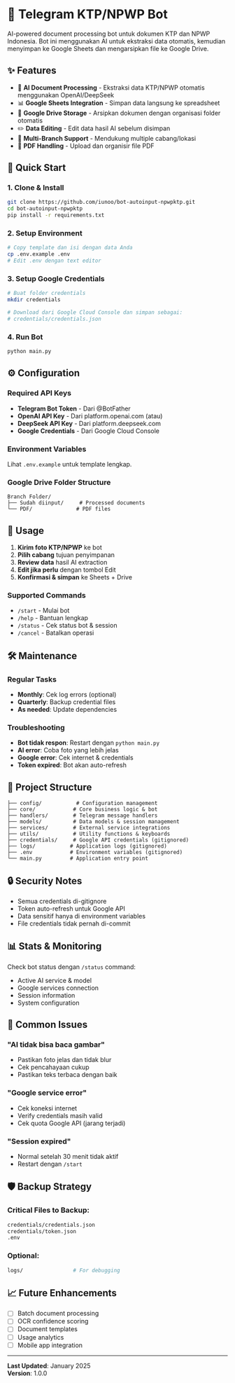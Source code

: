 # 🤖 Telegram KTP/NPWP Bot

AI-powered document processing bot untuk dokumen KTP dan NPWP Indonesia. Bot ini menggunakan AI untuk ekstraksi data otomatis, kemudian menyimpan ke Google Sheets dan mengarsipkan file ke Google Drive.

## ✨ Features

- 📸 **AI Document Processing** - Ekstraksi data KTP/NPWP otomatis menggunakan OpenAI/DeepSeek
- 📊 **Google Sheets Integration** - Simpan data langsung ke spreadsheet
- 📁 **Google Drive Storage** - Arsipkan dokumen dengan organisasi folder otomatis
- ✏️ **Data Editing** - Edit data hasil AI sebelum disimpan
- 🏢 **Multi-Branch Support** - Mendukung multiple cabang/lokasi
- 📄 **PDF Handling** - Upload dan organisir file PDF

## 🚀 Quick Start

### 1. Clone & Install
```bash
git clone https://github.com/iunoo/bot-autoinput-npwpktp.git
cd bot-autoinput-npwpktp
pip install -r requirements.txt
```

### 2. Setup Environment
```bash
# Copy template dan isi dengan data Anda
cp .env.example .env
# Edit .env dengan text editor
```

### 3. Setup Google Credentials
```bash
# Buat folder credentials
mkdir credentials

# Download dari Google Cloud Console dan simpan sebagai:
# credentials/credentials.json
```

### 4. Run Bot
```bash
python main.py
```

## ⚙️ Configuration

### Required API Keys
- **Telegram Bot Token** - Dari @BotFather
- **OpenAI API Key** - Dari platform.openai.com (atau)
- **DeepSeek API Key** - Dari platform.deepseek.com  
- **Google Credentials** - Dari Google Cloud Console

### Environment Variables
Lihat `.env.example` untuk template lengkap.

### Google Drive Folder Structure
```
Branch Folder/
├── Sudah diinput/     # Processed documents
└── PDF/              # PDF files
```

## 🎯 Usage

1. **Kirim foto KTP/NPWP** ke bot
2. **Pilih cabang** tujuan penyimpanan
3. **Review data** hasil AI extraction
4. **Edit jika perlu** dengan tombol Edit
5. **Konfirmasi & simpan** ke Sheets + Drive

### Supported Commands
- `/start` - Mulai bot
- `/help` - Bantuan lengkap
- `/status` - Cek status bot & session
- `/cancel` - Batalkan operasi

## 🛠️ Maintenance

### Regular Tasks
- **Monthly**: Cek log errors (optional)
- **Quarterly**: Backup credential files
- **As needed**: Update dependencies

### Troubleshooting
- **Bot tidak respon**: Restart dengan `python main.py`
- **AI error**: Coba foto yang lebih jelas
- **Google error**: Cek internet & credentials
- **Token expired**: Bot akan auto-refresh

## 📁 Project Structure

```
├── config/           # Configuration management
├── core/            # Core business logic & bot
├── handlers/        # Telegram message handlers  
├── models/          # Data models & session management
├── services/        # External service integrations
├── utils/           # Utility functions & keyboards
├── credentials/     # Google API credentials (gitignored)
├── logs/           # Application logs (gitignored)
├── .env            # Environment variables (gitignored)
└── main.py         # Application entry point
```

## 🔒 Security Notes

- Semua credentials di-gitignore
- Token auto-refresh untuk Google API
- Data sensitif hanya di environment variables
- File credentials tidak pernah di-commit

## 📊 Stats & Monitoring

Check bot status dengan `/status` command:
- Active AI service & model
- Google services connection
- Session information
- System configuration

## 🚨 Common Issues

### "AI tidak bisa baca gambar"
- Pastikan foto jelas dan tidak blur
- Cek pencahayaan cukup
- Pastikan teks terbaca dengan baik

### "Google service error"  
- Cek koneksi internet
- Verify credentials masih valid
- Cek quota Google API (jarang terjadi)

### "Session expired"
- Normal setelah 30 menit tidak aktif
- Restart dengan `/start`

## 🛡️ Backup Strategy

### Critical Files to Backup:
```bash
credentials/credentials.json
credentials/token.json  
.env
```

### Optional:
```bash
logs/                # For debugging
```

## 📈 Future Enhancements

- [ ] Batch document processing
- [ ] OCR confidence scoring  
- [ ] Document templates
- [ ] Usage analytics
- [ ] Mobile app integration

---

**Last Updated**: January 2025  
**Version**: 1.0.0